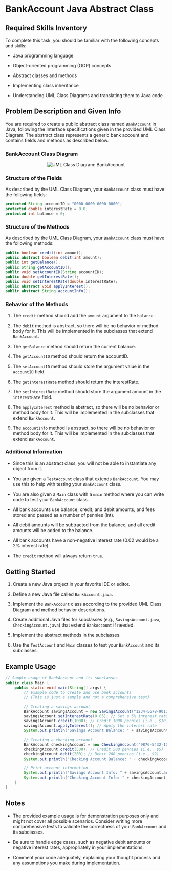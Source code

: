 # BankAccount Java Abstract Class

## Required Skills Inventory
To complete this task, you should be familiar with the following concepts and skills:
- Java programming language

- Object-oriented programming (OOP) concepts
- Abstract classes and methods
- Implementing class inheritance
- Understanding UML Class Diagrams and translating them to Java code

## Problem Description and Given Info
You are required to create a public abstract class named `BankAccount` in Java, following the Interface specifications given in the provided UML Class Diagram. The abstract class represents a generic bank account and contains fields and methods as described below.

### BankAccount Class Diagram

<p align="center">
  <img src="C:\Users\prath\OneDrive\Pictures\Screenshots\Screenshot 2025-03-12 150259.png" alt="UML Class Diagram: BankAccount">
</p>

### Structure of the Fields
As described by the UML Class Diagram, your `BankAccount` class must have the following fields:
```java
protected String accountID = "0000-0000-0000-0000";
protected double interestRate = 0.0;
protected int balance = 0;
```

### Structure of the Methods
As described by the UML Class Diagram, your `BankAccount` class must have the following methods:
```java
public boolean credit(int amount);
public abstract boolean debit(int amount);
public int getBalance();
public String getAccountID();
public void setAccountID(String accountID);
public double getInterestRate();
public void setInterestRate(double interestRate);
public abstract void applyInterest();
public abstract String accountInfo();
```

### Behavior of the Methods
1. The `credit` method should add the `amount` argument to the `balance`.

2. The `debit` method is abstract, so there will be no behavior or method body for it. This will be implemented in the subclasses that extend `BankAccount`.
3. The `getBalance` method should return the current balance.
4. The `getAccountID` method should return the accountID.
5. The `setAccountID` method should store the argument value in the `accountID` field.
6. The `getInterestRate` method should return the interestRate.
7. The `setInterestRate` method should store the argument amount in the `interestRate` field.
8. The `applyInterest` method is abstract, so there will be no behavior or method body for it. This will be implemented in the subclasses that extend `BankAccount`.
9. The `accountInfo` method is abstract, so there will be no behavior or method body for it. This will be implemented in the subclasses that extend `BankAccount`.

### Additional Information
- Since this is an abstract class, you will not be able to instantiate any object from it.
- You are given a `TestAccount` class that extends `BankAccount`. You may use this to help with testing your `BankAccount` class.

- You are also given a `Main` class with a `main` method where you can write code to test your `BankAccount` class.
- All bank accounts use balance, credit, and debit amounts, and fees stored and passed as a number of pennies (int).
- All debit amounts will be subtracted from the balance, and all credit amounts will be added to the balance.
- All bank accounts have a non-negative interest rate (0.02 would be a 2% interest rate).
- The `credit` method will always return `true`.

## Getting Started
1. Create a new Java project in your favorite IDE or editor.

2. Define a new Java file called `BankAccount.java`.
3. Implement the `BankAccount` class according to the provided UML Class Diagram and method behavior descriptions.
4. Create additional Java files for subclasses (e.g., `SavingsAccount.java`, `CheckingAccount.java`) that extend `BankAccount` if needed.
5. Implement the abstract methods in the subclasses.
6. Use the `TestAccount` and `Main` classes to test your `BankAccount` and its subclasses.

## Example Usage
```java
// Sample usage of BankAccount and its subclasses
public class Main {
    public static void main(String[] args) {
        // Example code to create and use bank accounts
        // (This is just a sample and not a comprehensive test)

        // Creating a savings account
        BankAccount savingsAccount = new SavingsAccount("1234-5678-9012-3456");
        savingsAccount.setInterestRate(0.05); // Set a 5% interest rate
        savingsAccount.credit(1000); // Credit 1000 pennies (i.e., $10)
        savingsAccount.applyInterest(); // Apply the interest rate
        System.out.println("Savings Account Balance: " + savingsAccount.getBalance());

        // Creating a checking account
        BankAccount checkingAccount = new CheckingAccount("9876-5432-1098-7654");
        checkingAccount.credit(500); // Credit 500 pennies (i.e., $5)
        checkingAccount.debit(200); // Debit 200 pennies (i.e., $2)
        System.out.println("Checking Account Balance: " + checkingAccount.getBalance());

        // Print account information
        System.out.println("Savings Account Info: " + savingsAccount.accountInfo());
        System.out.println("Checking Account Info: " + checkingAccount.accountInfo());
    }
}
```

## Notes
- The provided example usage is for demonstration purposes only and might not cover all possible scenarios. Consider writing more comprehensive tests to validate the correctness of your `BankAccount` and its subclasses.

- Be sure to handle edge cases, such as negative debit amounts or negative interest rates, appropriately in your implementations.
- Comment your code adequately, explaining your thought process and any assumptions you make during implementation.
